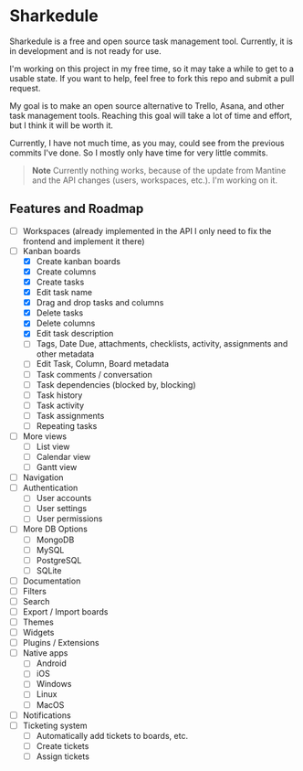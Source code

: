 # Sharkedule

Sharkedule is a free and open source task management tool. Currently, it is in development and is not ready for use.

I'm working on this project in my free time, so it may take a while to get to a usable state. If you want to help, feel
free to fork this repo and submit a pull request.

My goal is to make an open source alternative to Trello, Asana, and other task management tools. Reaching this goal will
take a lot of time and effort, but I think it will be worth it.

Currently, I have not much time, as you may, could see from the previous commits I've done. So I mostly only have time
for very little commits.


> **Note**
> Currently nothing works, because of the update from Mantine and the API changes (users, workspaces, etc.). I'm working on it.

## Features and Roadmap

- [ ] Workspaces (already implemented in the API I only need to fix the frontend and implement it there)
- [ ] Kanban boards
    - [x] Create kanban boards
    - [x] Create columns
    - [x] Create tasks
    - [x] Edit task name
    - [x] Drag and drop tasks and columns
    - [x] Delete tasks
    - [x] Delete columns
    - [x] Edit task description
    - [ ] Tags, Date Due, attachments, checklists, activity, assignments and other metadata
    - [ ] Edit Task, Column, Board metadata
    - [ ] Task comments / conversation
    - [ ] Task dependencies (blocked by, blocking)
    - [ ] Task history
    - [ ] Task activity
    - [ ] Task assignments
    - [ ] Repeating tasks
- [ ] More views
    - [ ] List view
    - [ ] Calendar view
    - [ ] Gantt view
- [ ] Navigation
- [ ] Authentication
    - [ ] User accounts
    - [ ] User settings
    - [ ] User permissions
- [ ] More DB Options
    - [ ] MongoDB
    - [ ] MySQL
    - [ ] PostgreSQL
    - [ ] SQLite
- [ ] Documentation
- [ ] Filters
- [ ] Search
- [ ] Export / Import boards
- [ ] Themes
- [ ] Widgets
- [ ] Plugins / Extensions
- [ ] Native apps
    - [ ] Android
    - [ ] iOS
    - [ ] Windows
    - [ ] Linux
    - [ ] MacOS
- [ ] Notifications
- [ ] Ticketing system
    - [ ] Automatically add tickets to boards, etc.
    - [ ] Create tickets
    - [ ] Assign tickets
